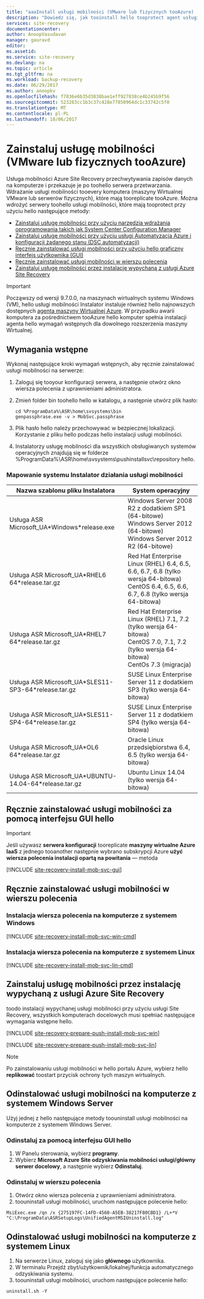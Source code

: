 ```yaml
---
title: "aaaInstall usługi mobilności (VMware lub fizycznych tooAzure) | Dokumentacja firmy Microsoft"
description: "Dowiedz się, jak tooinstall hello tooprotect agent usługi mobilności komputerów lokalnych."
services: site-recovery
documentationcenter: 
author: AnoopVasudavan
manager: gauravd
editor: 
ms.assetid: 
ms.service: site-recovery
ms.devlang: na
ms.topic: article
ms.tgt_pltfrm: na
ms.workload: backup-recovery
ms.date: 06/29/2017
ms.author: anoopkv
ms.openlocfilehash: f7836e6b35d3838bae1eff927838ce4b245b9f56
ms.sourcegitcommit: 523283cc1b3c37c428e77850964dc1c33742c5f0
ms.translationtype: MT
ms.contentlocale: pl-PL
ms.lasthandoff: 10/06/2017
---
```

# <a name="install-mobility-service-vmware-or-physical-tooazure"></a>Zainstaluj usługę mobilności (VMware lub fizycznych tooAzure)
Usługa mobilności Azure Site Recovery przechwytywania zapisów danych na komputerze i przekazuje je po toohello serwera przetwarzania. Wdrażanie usługi mobilności tooevery komputera (maszyny Wirtualnej VMware lub serwerów fizycznych), które mają tooreplicate tooAzure. Można wdrożyć serwery toohello usługi mobilności, które mają tooprotect przy użyciu hello następujące metody:


* [Zainstaluj usługę mobilności przy użyciu narzędzia wdrażania oprogramowania takich jak System Center Configuration Manager](site-recovery-install-mobility-service-using-sccm.md)
* [Zainstaluj usługę mobilności przy użyciu usługi Automatyzacja Azure i konfiguracji żądanego stanu (DSC automatyzacji)](site-recovery-automate-mobility-service-install.md)
* [Ręcznie zainstalować usługi mobilności przy użyciu hello graficzny interfejs użytkownika (GUI)](site-recovery-vmware-to-azure-install-mob-svc.md#install-mobility-service-manually-by-using-the-gui)
* [Ręcznie zainstalować usługi mobilności w wierszu polecenia](site-recovery-vmware-to-azure-install-mob-svc.md#install-mobility-service-manually-at-a-command-prompt)
* [Zainstaluj usługę mobilności przez instalację wypychaną z usługi Azure Site Recovery](site-recovery-vmware-to-azure-install-mob-svc.md#install-mobility-service-by-push-installation-from-azure-site-recovery)


>[!IMPORTANT]
> Począwszy od wersji 9.7.0.0, na maszynach wirtualnych systemu Windows (VM), hello usługi mobilności Instalator instaluje również hello najnowszych dostępnych [agenta maszyny Wirtualnej Azure](../virtual-machines/windows/extensions-features.md#azure-vm-agent). W przypadku awarii komputera za pośrednictwem tooAzure hello komputer spełnia instalacji agenta hello wymagań wstępnych dla dowolnego rozszerzenia maszyny Wirtualnej.

## <a name="prerequisites"></a>Wymagania wstępne
Wykonaj następujące kroki wymagań wstępnych, aby ręcznie zainstalować usługi mobilności na serwerze:
1. Zaloguj się tooyour konfiguracji serwera, a następnie otwórz okno wiersza polecenia z uprawnieniami administratora.
2. Zmień folder bin toohello hello w katalogu, a następnie utwórz plik hasło:

    ```
    cd %ProgramData%\ASR\home\svsystems\bin
    genpassphrase.exe -v > MobSvc.passphrase
    ```
3. Plik hasło hello należy przechowywać w bezpiecznej lokalizacji. Korzystanie z pliku hello podczas hello instalacji usługi mobilności.
4. Instalatorzy usługę mobilności dla wszystkich obsługiwanych systemów operacyjnych znajdują się w folderze %ProgramData%\ASR\home\svsystems\pushinstallsvc\repository hello.

### <a name="mobility-service-installer-to-operating-system-mapping"></a>Mapowanie systemu Instalator działania usługi mobilności

| Nazwa szablonu pliku Instalatora| System operacyjny |
|---|--|
|Usługa ASR Microsoft\_UA\*Windows\*release.exe | Windows Server 2008 R2 z dodatkiem SP1 (64-bitowe) </br> Windows Server 2012 (64-bitowe) </br> Windows Server 2012 R2 (64-bitowe) |
|Usługa ASR Microsoft\_UA\*RHEL6 64*release.tar.gz| Red Hat Enterprise Linux (RHEL) 6.4, 6.5, 6.6, 6.7, 6.8 (tylko wersja 64-bitowa) </br> CentOS 6.4, 6.5, 6.6, 6.7, 6.8 (tylko wersja 64-bitowa) |
|Usługa ASR Microsoft\_UA\*RHEL7 64\*release.tar.gz | Red Hat Enterprise Linux (RHEL) 7.1, 7.2 (tylko wersja 64-bitowa) </br> CentOS 7.0, 7.1, 7.2 (tylko wersja 64-bitowa)</br> CentOs 7.3 (migracja) |
|Usługa ASR Microsoft\_UA\*SLES11-SP3-64\*release.tar.gz| SUSE Linux Enterprise Server 11 z dodatkiem SP3 (tylko wersja 64-bitowa)|
|Usługa ASR Microsoft\_UA\*SLES11-SP4-64\*release.tar.gz| SUSE Linux Enterprise Server 11 z dodatkiem SP4 (tylko wersja 64-bitowa)|
|Usługa ASR Microsoft\_UA\*OL6 64\*release.tar.gz | Oracle Linux przedsiębiorstwa 6.4, 6.5 (tylko wersja 64-bitowa)|
|Usługa ASR Microsoft\_UA\*UBUNTU-14.04-64\*release.tar.gz | Ubuntu Linux 14.04 (tylko wersja 64-bitowa)|


## <a name="install-mobility-service-manually-by-using-hello-gui"></a>Ręcznie zainstalować usługi mobilności za pomocą interfejsu GUI hello

>[!IMPORTANT]
> Jeśli używasz **serwera konfiguracji** tooreplicate **maszyny wirtualne Azure IaaS** z jednego tooanother następnie wybrano subskrypcji Azure **użyć wiersza polecenia instalacji opartą na powitania**  — metoda

[!INCLUDE [site-recovery-install-mob-svc-gui](../../includes/site-recovery-install-mob-svc-gui.md)]

## <a name="install-mobility-service-manually-at-a-command-prompt"></a>Ręcznie zainstalować usługi mobilności w wierszu polecenia

### <a name="command-line-installation-on-a-windows-computer"></a>Instalacja wiersza polecenia na komputerze z systemem Windows
[!INCLUDE [site-recovery-install-mob-svc-win-cmd](../../includes/site-recovery-install-mob-svc-win-cmd.md)]

### <a name="command-line-installation-on-a-linux-computer"></a>Instalacja wiersza polecenia na komputerze z systemem Linux
[!INCLUDE [site-recovery-install-mob-svc-lin-cmd](../../includes/site-recovery-install-mob-svc-lin-cmd.md)]


## <a name="install-mobility-service-by-push-installation-from-azure-site-recovery"></a>Zainstaluj usługę mobilności przez instalację wypychaną z usługi Azure Site Recovery
toodo instalacji wypychanej usługi mobilności przy użyciu usługi Site Recovery, wszystkich komputerach docelowych musi spełniać następujące wymagania wstępne hello.

[!INCLUDE [site-recovery-prepare-push-install-mob-svc-win](../../includes/site-recovery-prepare-push-install-mob-svc-win.md)]

[!INCLUDE [site-recovery-prepare-push-install-mob-svc-lin](../../includes/site-recovery-prepare-push-install-mob-svc-lin.md)]


> [!NOTE]
Po zainstalowaniu usługi mobilności w hello portalu Azure, wybierz hello **replikować** toostart przycisk ochrony tych maszyn wirtualnych.

## <a name="uninstall-mobility-service-on-a-windows-server-computer"></a>Odinstalować usługi mobilności na komputerze z systemem Windows Server
Użyj jednej z hello następujące metody toouninstall usługi mobilności na komputerze z systemem Windows Server.

### <a name="uninstall-by-using-hello-gui"></a>Odinstaluj za pomocą interfejsu GUI hello
1. W Panelu sterowania, wybierz **programy**.
2. Wybierz **Microsoft Azure Site odzyskiwania mobilności usługi/główny serwer docelowy**, a następnie wybierz **Odinstaluj**.

### <a name="uninstall-at-a-command-prompt"></a>Odinstaluj w wierszu polecenia
1. Otwórz okno wiersza polecenia z uprawnieniami administratora.
2. toouninstall usługi mobilności, uruchom następujące polecenie hello:

```
MsiExec.exe /qn /x {275197FC-14FD-4560-A5EB-38217F80CBD1} /L+*V "C:\ProgramData\ASRSetupLogs\UnifiedAgentMSIUninstall.log"
```

## <a name="uninstall-mobility-service-on-a-linux-computer"></a>Odinstalować usługi mobilności na komputerze z systemem Linux
1. Na serwerze Linux, zaloguj się jako **głównego** użytkownika.
2. W terminalu Przejdź zbyt/użytkownik/lokalnej/funkcja automatycznego odzyskiwania systemu.
3. toouninstall usługi mobilności, uruchom następujące polecenie hello:

```
uninstall.sh -Y
```
